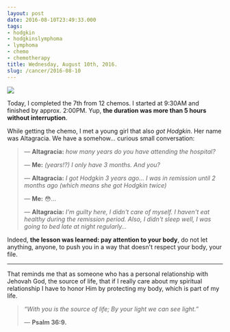 ```yaml
---
layout: post
date: 2016-08-10T23:49:33.000
tags:
- hodgkin
- hodgkinslymphoma
- lymphoma
- chemo
- chemotherapy
title: Wednesday, August 10th, 2016.
slug: /cancer/2016-08-10
---
```

![](https://64.media.tumblr.com/7e1537654737c9b99ac369830c6007c2/tumblr_obpwulzCZo1vsn3evo1_1280.jpg)

Today, I completed the 7th from 12 chemos. I started at 9:30AM and finished by approx. 2:00PM. Yup, **the duration was more than 5 hours without interruption**.

While getting the chemo, I met a young girl that also _got Hodgkin_. Her name was Altagracia. We have a somehow… curious small conversation:

 > — **Altagracia:** _how many years do you have attending the hospital?_
 >
 > — **Me:** _(years!?) I only have 3 months. And you?_
 >
 > — **Altagracia:** _I got Hodgkin 3 years ago… I was in remission until 2 months ago (which means she got Hodgkin twice)_
 >
 > — **Me:** 😳…
 >
 > — **Altagracia:** _I'm guilty here, I didn't care of myself. I haven't eat healthy during the remission period. Also, I didn't sleep well, I was going to bed late at night regularly…_

Indeed, **the lesson was learned: pay attention to your body**, do not let anything, anyone, to push you in a way that doesn't respect your body, your file.

---

That reminds me that as someone who has a personal relationship with Jehovah God, the source of life, that if I really care about my spiritual relationship I have to honor Him by protecting my body, which is part of my life.

 > _“With you is the source of life;_
 > _By your light we can see light.”_
 >
 > — **Psalm 36:9.**